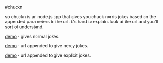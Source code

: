 #chuckn

so chuckn is an node.js app that gives you chuck norris jokes based on the appended parameters in the url. it's hard to explain. look at the url and you'll sort of understand.

[demo](http://fast-inlet-5756.herokuapp.com/) - gives normal jokes.

[demo](http://fast-inlet-5756.herokuapp.com/?Body=give%20me%20a%20nerdy%20joke) - url appended to give nerdy jokes.

[demo](http://fast-inlet-5756.herokuapp.com/?Body=give%20me%20a%20explicit%20joke) - url appended to give explicit jokes.
